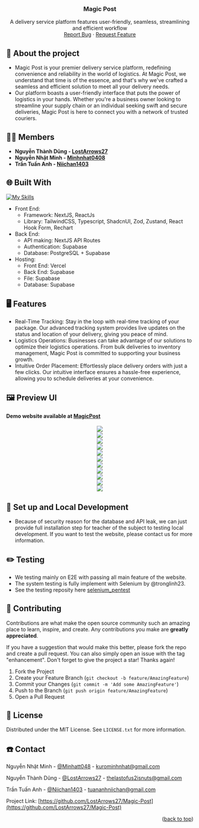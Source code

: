<a name="readme-top"></a>

<div align="center">
  <a href="https://github.com/LostArrows27/Magic-Post">

  </a>
  <h3>Magic Post</h3>
<div>A delivery service platform features user-friendly, seamless, streamlining and efficient workflow</div>
<div align="center">
    <a href="https://github.com/LostArrows27/Magic-Post/issues">Report Bug</a>
    ·
    <a href="https://github.com/LostArrows27/Magic-Post/pulls">Request Feature</a>
  </div>
</div>


## 💭 About the project

- Magic Post is your premier delivery service platform, redefining convenience and reliability in the world of logistics. At Magic Post, we understand that time is of the essence, and that's why we've crafted a seamless and efficient solution to meet all your delivery needs. 
- Our platform boasts a user-friendly interface that puts the power of logistics in your hands. Whether you're a business owner looking to streamline your supply chain or an individual seeking swift and secure deliveries, Magic Post is here to connect you with a network of trusted couriers.


## 🧑‍💻 Members 

- **Nguyễn Thành Dũng - [LostArrows27](https://github.com/LostArrows27/)**
- **Nguyễn Nhật Minh - [Minhnhat0408](https://github.com/Minhnhat0408)**
- **Trần Tuấn Anh - [Niichan1403](https://github.com/Niichan1403)**


## 🌐 Built With

[![My Skills](https://skillicons.dev/icons?i=nextjs,react,tailwind,supabase,typescript,postgres,vercel)](https://skillicons.dev)

- Front End: 
  - Framework: NextJS, ReactJs
  - Library: TailwindCSS, Typescript, ShadcnUI, Zod, Zustand, React Hook Form, Rechart
- Back End:
  - API making: NextJS API Routes
  - Authentication: Supabase
  - Database: PostgreSQL + Supabase
- Hosting:
  - Front End: Vercel
  - Back End: Supabase
  - File: Supabase
  - Database: Supabase 

## 🖥️ Features 

- Real-Time Tracking: Stay in the loop with real-time tracking of your package. Our advanced tracking system provides live updates on the status and location of your delivery, giving you peace of mind.
- Logistics Operations: Businesses can take advantage of our solutions to optimize their logistics operations. From bulk deliveries to inventory management, Magic Post is committed to supporting your business growth.
- Intuitive Order Placement: Effortlessly place delivery orders with just a few clicks. Our intuitive interface ensures a hassle-free experience, allowing you to schedule deliveries at your convenience.

## 🖼️ Preview UI

#### Demo website available at [MagicPost](https://magic-post-office.vercel.app)

<div align="center">
      <img src = "https://github.com/LostArrows27/Magic-Post/assets/91737437/bb32203a-f838-4609-844c-5a5619c44c08">
</div>

<div align="center">
      <img src = "https://github.com/LostArrows27/Magic-Post/assets/91737437/f0141d6e-b113-4e4d-925c-6841095bfcb5">
</div>

<div align="center">
      <img src = "https://github.com/LostArrows27/Magic-Post/assets/91737437/2c8d4a67-7178-408f-a05f-1b029941f930">
</div>

<div align="center">
      <img src = "https://github.com/LostArrows27/Magic-Post/assets/91737437/d1efa1d6-dc3c-4ef0-9c18-9887ead70ec2">
</div>

<div align="center">
      <img src = "https://github.com/LostArrows27/Magic-Post/assets/91737437/4e08162a-44ed-4b5e-8c3d-2f99ff247b97">
</div>

<div align="center">
      <img src = "https://github.com/LostArrows27/Magic-Post/assets/91737437/59eaf004-fc54-445c-bb68-203f3a68e19e">
</div>

<div align="center">
      <img src = "https://github.com/LostArrows27/Magic-Post/assets/91737437/5779ba9e-d56c-464d-9240-242499df2aae">
</div>

<div align="center">
      <img src = "https://github.com/LostArrows27/Magic-Post/assets/91737437/d1e8fe60-19e0-4c36-94ad-32bf45bbbdd3">
</div>

<div align="center">
      <img src = "https://github.com/LostArrows27/Magic-Post/assets/91737437/4e70813d-9994-4e3f-a8bb-00eed4ca7558">
</div>

<div align="center">
      <img src = "https://github.com/LostArrows27/Magic-Post/assets/91737437/96e4a046-c7c3-40ce-a091-cce13a1fbcda">
</div>

<div align="center">
      <img src = "https://github.com/LostArrows27/Magic-Post/assets/91737437/11207742-c651-4a10-afce-7ee7ea21f6d1">
</div>


## 💽 Set up and Local Development

- Because of security reason for the database and API leak, we can just provide full installation step for teacher of the subject to testing local development. If you want to test the website, please contact us for more information.

## ✏️ Testing

- We testing mainly on E2E with passing all main feature of the website.
- The system testing is fully implement with Selenium by @tronglinh23. 
- See the testing reposity here [selenium_pentest](https://github.com/tronglinh23/selenium_pentest)

## 🛂 Contributing

Contributions are what make the open source community such an amazing place to learn, inspire, and create. Any contributions you make are **greatly appreciated**.

If you have a suggestion that would make this better, please fork the repo and create a pull request. You can also simply open an issue with the tag "enhancement".
Don't forget to give the project a star! Thanks again!

1. Fork the Project
2. Create your Feature Branch (`git checkout -b feature/AmazingFeature`)
3. Commit your Changes (`git commit -m 'Add some AmazingFeature'`)
4. Push to the Branch (`git push origin feature/AmazingFeature`)
5. Open a Pull Request

## 🪪 License

Distributed under the MIT License. See `LICENSE.txt` for more information.

## ☎️ Contact

Nguyễn Nhật Minh - [@Minhatt048](https://www.facebook.com/Minhatt048/) - kurominhnhat@gmail.com

Nguyễn Thành Dũng - [@LostArrows27](https://www.facebook.com/Romcomgasukidesu) - thelastofus2isnuts@gmail.com

Trần Tuấn Anh - [@Niichan1403](https://www.facebook.com/tuananhnichan/) - tuananhniichan@gmail.com

Project Link: [https://github.com/LostArrows27/Magic-Post](https://github.com/LostArrows27/Magic-Post)

<p align="right">(<a href="#readme-top">back to top</a>)</p>
